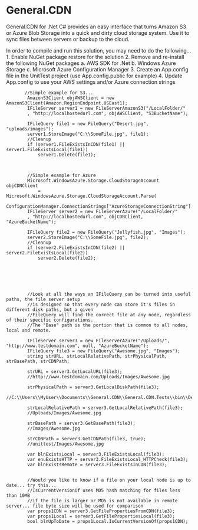 # General.CDN
General.CDN for .Net C# provides an easy interface that turns Amazon S3 or Azure Blob Storage into a quick and dirty cloud storage system. Use it to sync files between servers or backup to the cloud.

In order to compile and run this solution, you may need to do the following...
           1. Enable NuGet package restore for the solution
           2. Remove and re-install the following NuGet packages
                      a. AWS SDK for .Net
                      b. Windows Azure Storage
                      c. Microsoft Azure Configuration Manager
           3. Create an App.config file in the UnitTest project (use App.config.public for example)
           4. Update App.config to use your AWS settings and/or Azure connection strings


           //Simple example for S3...
            AmazonS3Client objAWSClient = new AmazonS3Client(Amazon.RegionEndpoint.USEast1);
            IFileServer server1 = new FileServerAmazonS3("/LocalFolder/"
            , "http://localhostedurl.com", objAWSClient, "S3BucketName");

            IFileQuery file1 = new FileQuery("Desert.jpg", "uploads/images");
            server1.StoreImage("C:\\SomeFile.jpg", file1);
            //Cleanup
            if (server1.FileExistsInCDN(file1) || server1.FileExistsLocal(file1))
                server1.Delete(file1);
            


            //Simple example for Azure
            Microsoft.WindowsAzure.Storage.CloudStorageAccount objCDNClient
                = Microsoft.WindowsAzure.Storage.CloudStorageAccount.Parse(
                ConfigurationManager.ConnectionStrings["AzureStorageConnectionString"].ConnectionString);
            IFileServer server2 = new FileServerAzure("/LocalFolder/"
            , "http://localhostedurl.com", objCDNClient, "AzureBucketName");

            IFileQuery file2 = new FileQuery("Jellyfish.jpg", "Images");
            server2.StoreImage("C:\\SomeFile.jpg", file2);
            //Cleanup
            if (server2.FileExistsInCDN(file2) || server2.FileExistsLocal(file2))
                server2.Delete(file2);

            




            //Look at all the ways an IFileQuery can be turned into useful paths, the file server setup 
            //is designed so that every node can store it's files in different disk paths, but a given 
            //FileQuery will find the correct file at any node, regardless of their specific configurations. 
            //The "Base" path is the portion that is common to all nodes, local and remote.

            IFileServer server3 = new FileServerAzure("/Uploads/", "http://www.testdomain.com", null, "AzureBucketName");
            IFileQuery file3 = new FileQuery("Awesome.jpg", "Images");
            string strURL, strLocalRelativePath, strPhysicalPath, strBasePath, strCDNPath;

            strURL = server3.GetLocalURL(file3);
            //http://www.testdomain.com/Uploads/Images/Awesome.jpg

            strPhysicalPath = server3.GetLocalDiskPath(file3);
            //C:\\Users\\MyUser\\Documents\\General.CDN\\General.CDN.Tests\\bin\\Debug\\Uploads\\Images\\Awesome.jpg

            strLocalRelativePath = server3.GetLocalRelativePath(file3);
            //Uploads/Images/Awesome.jpg

            strBasePath = server3.GetBasePath(file3);
            //Images/Awesome.jpg

            strCDNPath = server3.GetCDNPath(file3, true);
            //unittest/Images/Awesome.jpg

            var blnExistsLocal = server3.FileExistsLocal(file3);
            var enuExistsHTTP = server3.FileExistsLocal_HTTPCheck(file3);
            var blnExistsRemote = server3.FileExistsInCDN(file3);
            
            
            //Would you like to know if a file on your local node is up to date... try this...
            //IsCurrentVersionOf uses MD5 hash matching for files less than 10MB
            //if the file is larger or MD5 is not available in remote server... file byte size will be used for comparison
            var props1CDN = server3.GetFilePropertiesFromCDN(file3);
            var props1Local = server3.GetFilePropertiesLocal(file3);
            bool blnUpToDate = props1Local.IsCurrentVersionOf(props1CDN); 
